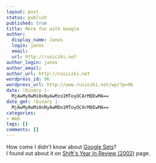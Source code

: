 ```yaml
---
layout: post
status: publish
published: true
title: More fun with Google
author:
  display_name: Janos
  login: janos
  email: 
  url: http://rusiczki.net
author_login: janos
author_email: 
author_url: http://rusiczki.net
wordpress_id: 96
wordpress_url: http://www.rusiczki.net/wp/?p=96
date: !binary |-
  MjAwMy0wMi0xNyAwMzo1MToyOCArMDEwMA==
date_gmt: !binary |-
  MjAwMy0wMi0xNyAwMDo1MToyOCArMDEwMA==
categories:
- Web
tags: []
comments: []
---
```

<p>How come I didn't know about <a href="http://labs.google.com/sets" title="Try it out!">Google Sets</a>?<br />
I found out about it on <a href="http://www.shift.com/content/10.5/432/1.html" title="Cool stuff!">Shift's Year In Review (2002)</a> page.</p>

